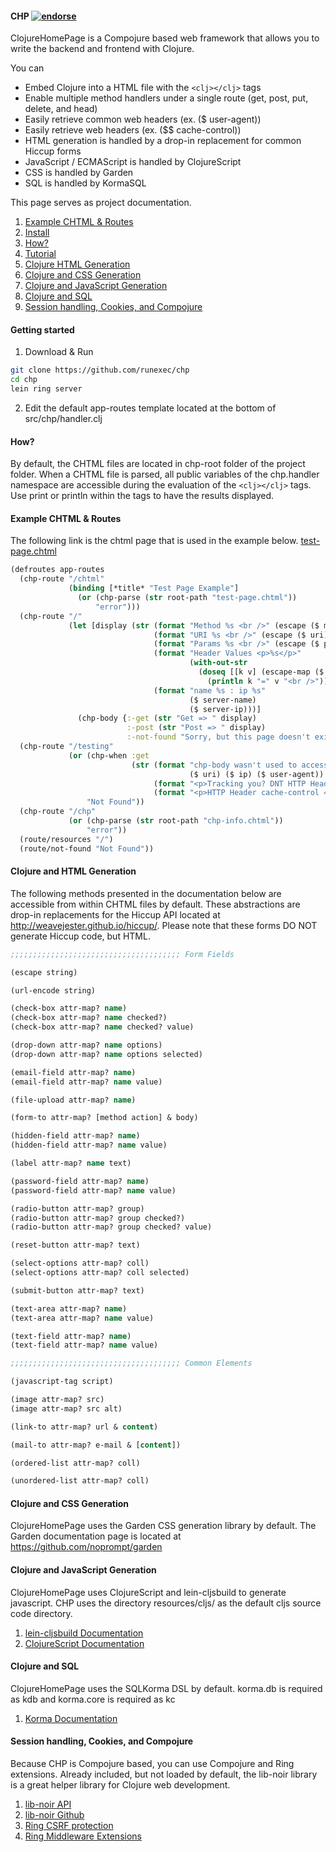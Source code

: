 #### CHP [![endorse](https://api.coderwall.com/runexec/endorsecount.png)](https://coderwall.com/runexec)
ClojureHomePage is a Compojure based web framework that allows you to write the backend and frontend with Clojure.

You can <br />
* Embed Clojure into a HTML file with the ```<clj></clj>``` tags
* Enable multiple method handlers under a single route (get, post, put, delete, and head)
* Easily retrieve common web headers (ex. ($ user-agent))
* Easily retrieve web headers (ex. ($$ cache-control))
* HTML generation is handled by a drop-in replacement for common Hiccup forms
* JavaScript / ECMAScript is handled by ClojureScript
* CSS is handled by Garden
* SQL is handled by KormaSQL

This page serves as project documentation.<br />

1. [Example CHTML & Routes](#example-chtml--routes)
2. [Install](#getting-started)
3. [How?](#how)
4. [Tutorial](https://github.com/runexec/chp/tree/master/tutorial/01)
5. [Clojure HTML Generation](#clojure-and-html-generation)
6. [Clojure and CSS Generation](#clojure-and-css-generation)
7. [Clojure and JavaScript Generation](#clojure-and-javascript-generation)
8. [Clojure and SQL](#clojure-and-sql)
9. [Session handling, Cookies, and Compojure](#session-handling-cookies-and-compojure)

#### Getting started

1) Download & Run

```bash
git clone https://github.com/runexec/chp
cd chp
lein ring server
```

2) Edit the default app-routes template located at the bottom of src/chp/handler.clj

#### How?

By default, the CHTML files are located in chp-root folder of the project folder.
When a CHTML file is parsed, all public variables of the chp.handler namespace
are accessible during the evaluation of the ```<clj></clj>``` tags. Use print
 or println within the tags to have the results displayed.


#### Example CHTML & Routes

The following link is the chtml page that is used in the example below. 
<a href="https://github.com/runexec/chp/blob/master/chp-root/test-page.chtml">
   test-page.chtml
</a>


```clojure
(defroutes app-routes
  (chp-route "/chtml" 
             (binding [*title* "Test Page Example"]
               (or (chp-parse (str root-path "test-page.chtml"))
                   "error")))
  (chp-route "/"
             (let [display (str (format "Method %s <br />" (escape ($ method)))
                                (format "URI %s <br />" (escape ($ uri)))
                                (format "Params %s <br />" (escape ($ params)))
                                (format "Header Values <p>%s</p>"
                                        (with-out-str
                                          (doseq [[k v] (escape-map ($ headers))]
                                            (println k "=" v "<br />"))))
                                (format "name %s : ip %s"
                                        ($ server-name)
                                        ($ server-ip)))]
               (chp-body {:-get (str "Get => " display)
                          :-post (str "Post => " display)
                          :-not-found "Sorry, but this page doesn't exist"})))
  (chp-route "/testing"
             (or (chp-when :get
                           (str (format "chp-body wasn't used to access %s from %s with %s"
                                        ($ uri) ($ ip) ($ user-agent))
                                (format "<p>Tracking you? DNT HTTP Header = %s</p>" ($$ dnt))
                                (format "<p>HTTP Header cache-control = %s</p>" ($$ cache-control))))
                 "Not Found"))
  (chp-route "/chp"
             (or (chp-parse (str root-path "chp-info.chtml"))
                 "error"))
  (route/resources "/")
  (route/not-found "Not Found"))
```


#### Clojure and HTML Generation

The following methods presented in the documentation below are 
accessible from within CHTML files by default. These abstractions
are drop-in replacements for the Hiccup API located at http://weavejester.github.io/hiccup/.
Please note that these forms DO NOT generate Hiccup code, but HTML.


```clojure
;;;;;;;;;;;;;;;;;;;;;;;;;;;;;;;;;;;;;; Form Fields

(escape string)

(url-encode string)

(check-box attr-map? name)
(check-box attr-map? name checked?)
(check-box attr-map? name checked? value)

(drop-down attr-map? name options)
(drop-down attr-map? name options selected)

(email-field attr-map? name)
(email-field attr-map? name value)

(file-upload attr-map? name)

(form-to attr-map? [method action] & body)

(hidden-field attr-map? name)
(hidden-field attr-map? name value)

(label attr-map? name text)

(password-field attr-map? name)
(password-field attr-map? name value)

(radio-button attr-map? group)
(radio-button attr-map? group checked?)
(radio-button attr-map? group checked? value)

(reset-button attr-map? text)

(select-options attr-map? coll)
(select-options attr-map? coll selected)

(submit-button attr-map? text)

(text-area attr-map? name)
(text-area attr-map? name value)

(text-field attr-map? name)
(text-field attr-map? name value)

;;;;;;;;;;;;;;;;;;;;;;;;;;;;;;;;;;;;;; Common Elements

(javascript-tag script)

(image attr-map? src)
(image attr-map? src alt)

(link-to attr-map? url & content)

(mail-to attr-map? e-mail & [content])

(ordered-list attr-map? coll)

(unordered-list attr-map? coll)

```

#### Clojure and CSS Generation

ClojureHomePage uses the Garden CSS generation library by default.
The Garden documentation page is located at https://github.com/noprompt/garden

#### Clojure and JavaScript Generation

ClojureHomePage uses ClojureScript and lein-cljsbuild to generate javascript.
CHP uses the directory resources/cljs/ as the default cljs source code directory.

1. [lein-cljsbuild Documentation](https://github.com/emezeske/lein-cljsbuild/)
2. [ClojureScript Documentation](https://github.com/clojure/clojurescript)

#### Clojure and SQL 

ClojureHomePage uses the SQLKorma DSL by default. korma.db is required as kdb and korma.core is required as kc

1. [Korma Documentation](http://www.sqlkorma.com/)

#### Session handling, Cookies, and Compojure

Because CHP is Compojure based, you can use Compojure and Ring extensions. Already included, but not loaded by default, the lib-noir library is a great helper library for Clojure web development.


1. [lib-noir API](http://yogthos.github.io/lib-noir/index.html)
2. [lib-noir Github](https://github.com/noir-clojure/lib-noir)
3. [Ring CSRF protection](https://github.com/weavejester/ring-anti-forgery)
4. [Ring Middleware Extensions](https://github.com/search?q=ring+middleware&ref=cmdform&type=Repositories)
